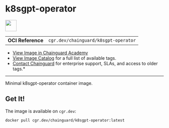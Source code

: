 <!--monopod:start-->
# k8sgpt-operator

<!--url:start-->
<a href="https://github.com/k8sgpt-ai/k8sgpt-operator">
<!--logo:start-->
  <img src="https://storage.googleapis.com/chainguard-academy/logos/k8sgpt-operator/logo.svg" width="36px" height="36px" />
<!--logo:end-->
</a>
<!--url:end-->

| | |
| - | - |
| **OCI Reference** | `cgr.dev/chainguard/k8sgpt-operator` |

* [View Image in Chainguard Academy](https://edu.chainguard.dev/chainguard/chainguard-images/reference/k8sgpt-operator/overview/)
* [View Image Catalog](https://console.enforce.dev/images/catalog) for a full list of available tags.
* [Contact Chainguard](https://www.chainguard.dev/chainguard-images) for enterprise support, SLAs, and access to older tags.*
---
<!--monopod:end-->

<!--overview:start-->
Minimal k8sgpt-operator container image.
<!--overview:end-->

<!--getting:start-->
## Get It!
The image is available on `cgr.dev`:

```
docker pull cgr.dev/chainguard/k8sgpt-operator:latest
```
<!--getting:end-->

<!--body:start-->
<!--body:end-->

